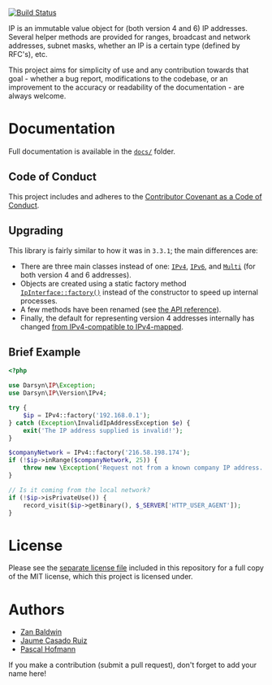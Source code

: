 [![Build Status](https://travis-ci.org/darsyn/ip.svg?branch=master)](https://travis-ci.org/darsyn/ip)

IP is an immutable value object for (both version 4 and 6) IP addresses. Several
helper methods are provided for ranges, broadcast and network addresses, subnet
masks, whether an IP is a certain type (defined by RFC's), etc.

This project aims for simplicity of use and any contribution towards that goal -
whether a bug report, modifications to the codebase, or an improvement to the
accuracy or readability of the documentation - are always welcome.

# Documentation

Full documentation is available in the [`docs/`](docs/) folder.

## Code of Conduct

This project includes and adheres to the [Contributor Covenant as a Code of
Conduct](CODE_OF_CONDUCT.md).

## Upgrading

This library is fairly similar to how it was in `3.3.1`; the main differences
are:

- There are three main classes instead of one: [`IPv4`](src/Version/IPv4.php),
  [`IPv6`](src/Version/IPv6.php), and [`Multi`](src/Version/Multi.php) (for both
  version 4 and 6 addresses).
- Objects are created using a static factory method
  [`IpInterface::factory()`](src/IpInterface.php) instead of the constructor to
  speed up internal processes.
- A few methods have been renamed (see [the API reference](docs/09-api.md)).
- Finally, the default for representing version 4 addresses internally has
  changed [from IPv4-compatible to IPv4-mapped](docs/05-strategies.md).

## Brief Example

```php
<?php

use Darsyn\IP\Exception;
use Darsyn\IP\Version\IPv4;

try {
    $ip = IPv4::factory('192.168.0.1');
} catch (Exception\InvalidIpAddressException $e) {
    exit('The IP address supplied is invalid!');
}

$companyNetwork = IPv4::factory('216.58.198.174');
if (!$ip->inRange($companyNetwork, 25)) {
    throw new \Exception('Request not from a known company IP address.');
}

// Is it coming from the local network?
if (!$ip->isPrivateUse()) {
    record_visit($ip->getBinary(), $_SERVER['HTTP_USER_AGENT']);
}
```

# License

Please see the [separate license file](LICENSE.md) included in this repository
for a full copy of the MIT license, which this project is licensed under.

# Authors

- [Zan Baldwin](https://zanbaldwin.com)
- [Jaume Casado Ruiz](http://jau.cat)
- [Pascal Hofmann](http://pascalhofmann.de)

If you make a contribution (submit a pull request), don't forget to add your
name here!
